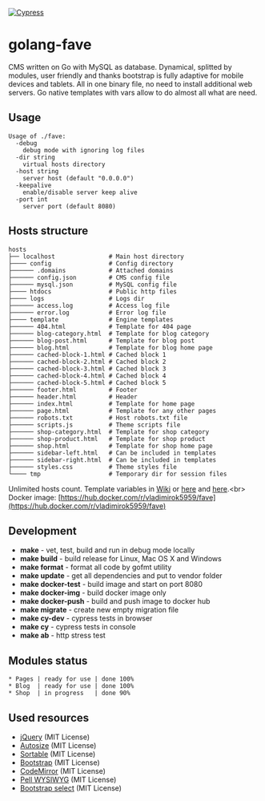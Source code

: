 [![Cypress](https://img.shields.io/badge/cypress-dashboard-brightgreen.svg)](https://dashboard.cypress.io/#/projects/hv532c/runs)
# golang-fave
CMS written on Go with MySQL as database. Dynamical, splitted by modules, user friendly and thanks bootstrap is fully adaptive for mobile devices and tablets. All in one binary file, no need to install additional web servers. Go native templates with vars allow to do almost all what are need.

## Usage
```
Usage of ./fave:
  -debug
    debug mode with ignoring log files
  -dir string
    virtual hosts directory
  -host string
    server host (default "0.0.0.0")
  -keepalive
    enable/disable server keep alive
  -port int
    server port (default 8080)
```

## Hosts structure
```
hosts
├── localhost               # Main host directory
├──── config                # Config directory
├────── .domains            # Attached domains
├────── config.json         # CMS config file
├────── mysql.json          # MySQL config file
├──── htdocs                # Public http files
├──── logs                  # Logs dir
├────── access.log          # Access log file
├────── error.log           # Error log file
├──── template              # Engine templates
├────── 404.html            # Template for 404 page
├────── blog-category.html  # Template for blog category
├────── blog-post.html      # Template for blog post
├────── blog.html           # Template for blog home page
├────── cached-block-1.html # Cached block 1
├────── cached-block-2.html # Cached block 2
├────── cached-block-3.html # Cached block 3
├────── cached-block-4.html # Cached block 4
├────── cached-block-5.html # Cached block 5
├────── footer.html         # Footer
├────── header.html         # Header
├────── index.html          # Template for home page
├────── page.html           # Template for any other pages
├────── robots.txt          # Host robots.txt file
├────── scripts.js          # Theme scripts file
├────── shop-category.html  # Template for shop category
├────── shop-product.html   # Template for shop product
├────── shop.html           # Template for shop home page
├────── sidebar-left.html   # Can be included in templates
├────── sidebar-right.html  # Can be included in templates
├────── styles.css          # Theme styles file
└──── tmp                   # Temporary dir for session files
```
Unlimited hosts count. Template variables in [Wiki](https://github.com/vladimirok5959/golang-fave/wiki) or [here](https://github.com/vladimirok5959/golang-fave/wiki/Variables-for-template-($.Data)) and [here](https://github.com/vladimirok5959/golang-fave/wiki/Variables-for-template-($.System)).<br>
Docker image: [https://hub.docker.com/r/vladimirok5959/fave](https://hub.docker.com/r/vladimirok5959/fave)

## Development
* **make** - vet, test, build and run in debug mode locally
* **make build** - build release for Linux, Mac OS X and Windows
* **make format** - format all code by gofmt utility
* **make update** - get all dependencies and put to vendor folder
* **make docker-test** - build image and start on port 8080
* **make docker-img** - build docker image only
* **make docker-push** - build and push image to docker hub
* **make migrate** - create new empty migration file
* **make cy-dev** - cypress tests in browser
* **make cy** - cypress tests in console
* **make ab** - http stress test

## Modules status
```
* Pages | ready for use | done 100%
* Blog  | ready for use | done 100%
* Shop  | in progress   | done 90%
```

## Used resources
* [jQuery](https://github.com/jquery/jquery) (MIT License)
* [Autosize](https://github.com/jackmoore/autosize) (MIT License)
* [Sortable](https://github.com/SortableJS/Sortable) (MIT License)
* [Bootstrap](https://github.com/twbs/bootstrap) (MIT License)
* [CodeMirror](https://github.com/codemirror/codemirror) (MIT License)
* [Pell WYSIWYG](https://github.com/jaredreich/pell) (MIT License)
* [Bootstrap select](https://github.com/snapappointments/bootstrap-select/) (MIT License)
